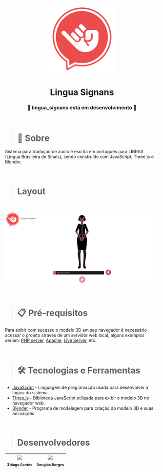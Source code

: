 <p align="center">
<img width="230" src="./sign_language_system/img/logo.png"/>
</p>

<h1 align="center">Lingua Signans</h1>

<h3 align="center"> 
	🚧  lingua_signans está em desenvolvimento 🚧
</h3>

<br/>

># 📖 Sobre 

Sistema para tradução de áudio e escrita em português para LIBRAS (Língua Brasileira de Sinais), sendo construído com JavaScript, Three.js e Blender.

<br/>

># Layout 

<br/>

<p align="center">
<img src="./sign_language_system/img/layout.png"/>
</p>

<br/>

># 📋 Pré-requisitos 

Para exibir com sucesso o modelo 3D em seu navegador é necessário acessar o projeto através de um servidor web local, alguns exemplos seriam: [PHP server](https://www.php.net/manual/pt_BR/features.commandline.webserver.php), [Apache](https://httpd.apache.org/), [Live Server](https://marketplace.visualstudio.com/items?itemName=ritwickdey.LiveServer), etc.

<br/> 

># 🛠 Tecnologias e Ferramentas 

- [JavaScript](https://developer.mozilla.org/pt-BR/docs/Web/JavaScript) - Linguagem de programação usada para desenvolver a lógica do sistema. 
- [Three.js](https://threejs.org/) - Biblioteca JavaScript utilizada para exibir o modelo 3D no navegador web. 
- [Blender](https://www.blender.org/) - Programa de modelagem para criação do modelo 3D e suas animações. 

<br/>

># Desenvolvedores 

| [<img src="https://avatars.githubusercontent.com/u/61206196?v=4" width="150"><br><sub>Thiago Santos</sub>](https://github.com/thiagohjsantos) | [<img src="https://avatars.githubusercontent.com/u/55929934?v=4" width="150"><br><sub>Douglas Borges</sub>](https://github.com/DouglasB19) | 
| :---: | :---: |